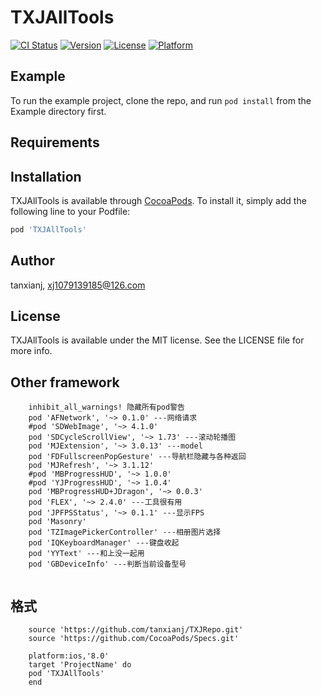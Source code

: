 # TXJAllTools

[![CI Status](http://img.shields.io/travis/tanxianj/TXJAllTools.svg?style=flat)](https://travis-ci.org/tanxianj/TXJAllTools)
[![Version](https://img.shields.io/cocoapods/v/TXJAllTools.svg?style=flat)](http://cocoapods.org/pods/TXJAllTools)
[![License](https://img.shields.io/cocoapods/l/TXJAllTools.svg?style=flat)](http://cocoapods.org/pods/TXJAllTools)
[![Platform](https://img.shields.io/cocoapods/p/TXJAllTools.svg?style=flat)](http://cocoapods.org/pods/TXJAllTools)

## Example

To run the example project, clone the repo, and run `pod install` from the Example directory first.

## Requirements

## Installation

TXJAllTools is available through [CocoaPods](http://cocoapods.org). To install
it, simply add the following line to your Podfile:

```ruby
pod 'TXJAllTools'
```
## Author

tanxianj, xj1079139185@126.com

## License

TXJAllTools is available under the MIT license. See the LICENSE file for more info.


## Other framework

```
    inhibit_all_warnings! 隐藏所有pod警告
    pod 'AFNetwork', '~> 0.1.0' ---网络请求
    #pod 'SDWebImage', '~> 4.1.0'
    pod 'SDCycleScrollView', '~> 1.73' ---滚动轮播图
    pod 'MJExtension', '~> 3.0.13' ---model
    pod 'FDFullscreenPopGesture' ---导航栏隐藏与各种返回
    pod 'MJRefresh', '~> 3.1.12'
    #pod 'MBProgressHUD', '~> 1.0.0'
    #pod 'YJProgressHUD', '~> 1.0.4'
    pod 'MBProgressHUD+JDragon', '~> 0.0.3'
    pod 'FLEX', '~> 2.4.0' ---工具很有用
    pod 'JPFPSStatus', '~> 0.1.1' ---显示FPS
    pod 'Masonry'
    pod 'TZImagePickerController' ---相册图片选择
    pod 'IQKeyboardManager' ---键盘收起
    pod 'YYText' ---和上没一起用
    pod 'GBDeviceInfo' ---判断当前设备型号
    

```
## 格式
```
    source 'https://github.com/tanxianj/TXJRepo.git'
    source 'https://github.com/CocoaPods/Specs.git'

    platform:ios,'8.0'
    target 'ProjectName' do
    pod 'TXJAllTools'
    end
```

